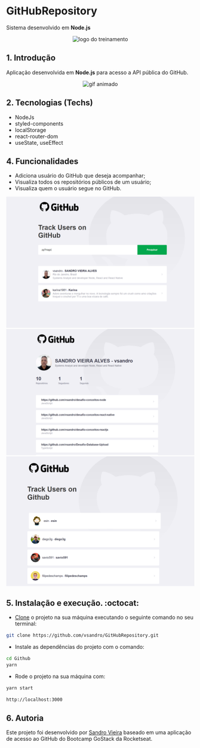 # GitHubRepository
Sistema desenvolvido em **Node.js** 

<p align='center'>
<img src='./frontend/src/assets/GoStack.png' alt='logo do treinamento'> 
</p>


## 1. Introdução

Aplicação desenvolvida em **Node.js** para acesso a API pública do GitHub.

<p align='center'>
<img src='https://i.giphy.com/media/WOg7qdA8bRrWutWH9Z/giphy.gif' alt='gif animado'> 
</p>

## 2. Tecnologias (Techs)

- NodeJs
- styled-components
- localStorage
- react-router-dom
- useState, useEffect


## 4. Funcionalidades

- Adiciona usuário do GitHub que deseja acompanhar;
- Visualiza todos os repositórios públicos de um usuário;
- Visualiza quem o usuário segue no GitHub.

<p align='center'>
<img src='./page-app1.png' alt='page app'> 
<img src='./page-app2.png' alt='page app'> 
<img src='./page-app3.png' alt='page app'>
</p>


## 5. Instalação e execução. :octocat:

- [Clone](https://help.github.com/articles/cloning-a-repository/) o projeto na sua máquina executando o seguinte comando no seu terminal:

```sh
git clone https://github.com/vsandro/GitHubRepository.git
```

- Instale as dependências do projeto com o comando:

```sh
cd Github
yarn
```

- Rode o projeto na sua máquina com:

```sh
yarn start
```


```sh
http://localhost:3000
```

## 6. Autoria

Este projeto foi desenvolvido por [Sandro Vieira](https://www.linkedin.com/in/vsandro) baseado em uma aplicação de acesso ao GitHub do Bootcamp GoStack da Rocketseat.



